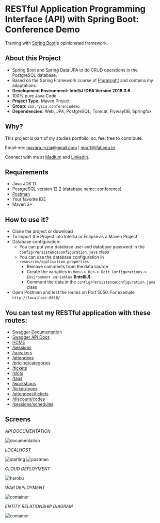 # RESTful  Application  Programming Interface (API) with Spring Boot: Conference Demo

Training with [Spring Boot](https://spring.io/projects/spring-boot)'s opinionated framework.

## About this Project

* Spring Boot and Spring Data JPA to do CRUD operations in the PostgreSQL database.
* Based on the Spring Framework course of [Pluralsight](https://www.pluralsight.com/) and contains my adaptations.
* **Development Environment: IntelliJ IDEA Version 2018.3.6** 
* 100% pure Java Code
* **Project Type:** Maven Project
* **Group:** `com.rysia.conferencedemo`
* **Dependencies:** Web, JPA, PostgreSQL, Tomcat, FlywayDB, Springfox

## Why?

This project is part of my studies portfolio, so, feel free to contribute.

Email-me: mayara.ryzia@gmail.com | mral1@ifal.edu.br

Connect with me at [Medium](https://medium.com/@mayararysia) and [LinkedIn](https://www.linkedin.com/in/rysia/).

## Requirements

- Java JDK 11
- PostgreSQL version 12.2 (database name: conference)
- [Postman](https://www.postman.com/downloads/)
- Your favorite IDE
- Maven 3+

## How to use it?

* Clone the project or download
* To Import the Project into IntelliJ or Eclipse as a Maven Project
* Database configuration:
    * You can put your  database user  and database password  in the `config/PersistenceConfiguration.java` class
    * You can use the database configuration in `resources/application.properties`
        * Remove comments from the data source
        * Create the variables in `Menu-> Run-> Edit Configurations-> Environment variables` **(IntelliJ)**
        * Comment the data in the `config/PersistenceConfiguration.java` class
* Open Postman and test the routes on Port 5050. For example `http://localhost:5050/`

## **You can test my RESTful application with these routes:**
   
   * [Swagger Documentation](https://apirest-conference.herokuapp.com/swagger-ui.html)
   * [Swagger API Docs](https://apirest-conference.herokuapp.com/v2/api-docs)
   * [HOME](https://apirest-conference.herokuapp.com/)
   * [/sessions](https://apirest-conference.herokuapp.com/api/v1/sessions)
   * [/speakers](https://apirest-conference.herokuapp.com/api/v1/speakers)
   * [/attendees](https://apirest-conference.herokuapp.com/api/v1/attendees)
   * [/pricing/categories](https://apirest-conference.herokuapp.com/api/v1/pricing/categories)
   * [/tickets](https://apirest-conference.herokuapp.com/api/v1/tickets)
   * [/slots](https://apirest-conference.herokuapp.com/api/v1/slots)
   * [/tags](https://apirest-conference.herokuapp.com/api/v1/tags)
   * [/workshops](https://apirest-conference.herokuapp.com/api/v1/workshops)
   * [/ticket/types](https://apirest-conference.herokuapp.com/api/v1/ticket/types)
   * [/attendees/tickets](https://apirest-conference.herokuapp.com/api/v1/attendees/tickets)
   * [/discount/codes](https://apirest-conference.herokuapp.com/api/v1/discount/codes)
   * [/sessions/schedules](https://apirest-conference.herokuapp.com/api/v1/sessions/schedules)
    
## Screens

*API DOCUMENTATION*

![documentation](https://raw.githubusercontent.com/mayararysia/conference-demo/master/screenshots/swagger-ui.png)


*LOCALHOST*

![starting](https://raw.githubusercontent.com/mayararysia/conference-demo/master/screenshots/starting-main.png)
![postman](https://raw.githubusercontent.com/mayararysia/conference-demo/master/screenshots/postman-v2.png)

*CLOUD DEPLOYMENT*


![heroku](https://raw.githubusercontent.com/mayararysia/conference-demo/master/screenshots/heroku.png)

*WAR DEPLOYMENT*


![container](https://raw.githubusercontent.com/mayararysia/conference-demo/master/screenshots/container-v2.png)


*ENTITY RELATIONSHIP DIAGRAM*

![container](https://raw.githubusercontent.com/mayararysia/conference-demo/master/screenshots/er-diagram.png)
